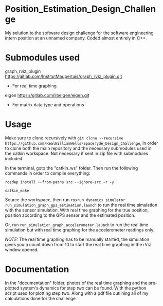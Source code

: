 # Position_Estimation_Design_Challenge
My solution to the software design challenge for the software engineering intern position at an unnamed company. Coded almost entirely in C++.

# Submodules used
graph_rviz_plugin
https://gitlab.com/InstitutMaupertuis/graph_rviz_plugin.git
- For real time graphing

eigen
https://gitlab.com/libeigen/eigen.git
- For matrix data type and operations

# Usage
Make sure to clone recursively with `git clone --recursive https://github.com/RealWilliamWells/Spaceryde_Design_Challenge`, in order to clone both the main repository and the necessary submodules used in the catkin workspace. Not necessary if sent in zip file with submodules included.

In the terminal, goto the "catkin_ws" folder. Then run the following commands in order to compile everything: 

`rosdep install --from-paths src --ignore-src -r -y`

`catkin_make`

Source the workspace, then run `rosrun dynamics_simulator run_simulation_graph_gps_estimation.launch` to run the real time simulation with the sensor simulation. With real time graphing for the true position, position according to the GPS sensor and the estimated position.

Or, run `run_simulation_graph_accelerometer.launch` to run the real time simulation but with real time graphing for the accelerometer readings only.

*NOTE:* The real time graphing has to be manually started, the simulation gives you a count down from 10 to start the real time graphing in the rViz window opened.

# Documentation
In the "documentation" folder, photos of the real time graphing and the pre-plotted system's dynamics for step two can be found. With the python script used for plotting step two. Along with a pdf file outlining all of my calculations done for the challenge. 
